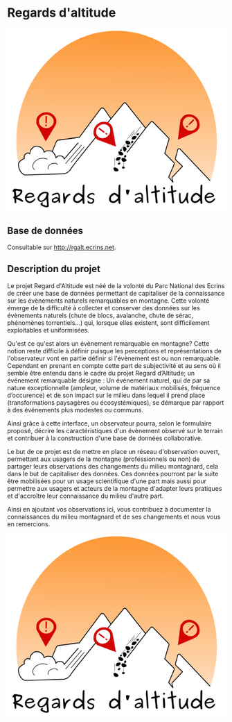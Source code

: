 # Regards d'altitude

![](images/logoRGalt.png)

## Base de données

Consultable sur  http://rgalt.ecrins.net.

## Description du projet

Le projet Regard d'Altitude est néé de la volonté du Parc National des Ecrins de créer une base de données permettant de capitaliser de la connaissance sur les évènements naturels remarquables en montagne. Cette volonté émerge de la difficulté à collecter et conserver des données sur les évènements naturels (chute de blocs, avalanche, chute de sérac, phénomènes torrentiels...) qui, lorsque elles existent, sont difficilement exploitables et uniformisées.

 Qu'est ce qu'est alors un évènement remarquable en montagne? Cette notion reste difficile à définir puisque les perceptions et représentations de l'observateur vont en partie définir si l'évènement est ou non remarquable. Cependant en prenant en compte cette part de subjectivité et au sens où il semble être entendu dans le cadre du projet Regard d’Altitude; un événement remarquable désigne : Un événement naturel, qui de par sa nature exceptionnelle (ampleur, volume de matériaux mobilisés, fréquence d’occurence) et de son impact sur le milieu dans lequel il prend place (transformations paysagères ou écosystémiques), se démarque par rapport à des événements plus modestes ou communs.
 
 Ainsi grâce à cette interface, un observateur pourra, selon le formulaire proposé, décrire les caractéristiques d'un évènement observé sur le terrain et contribuer à la construction d'une base de données collaborative.
 
  Le but de ce projet est de mettre en place un réseau d'observation ouvert, permettant aux usagers de la montagne (professionnels ou non) de partager leurs observations des changements du milieu montagnard, cela dans le but de capitaliser des données. Ces données pourront par la suite être mobilisées pour un usage scientifique d'une part mais aussi pour permettre aux usagers et acteurs de la montagne d'adapter leurs pratiques et d'accroître leur connaissance du milieu d'autre part.
  
  Ainsi en ajoutant vos observations ici, vous contribuez à documenter la connaissances du milieu montagnard et de ses changements et nous vous en remercions.

![LOGO](images/logoRGalt.png)
